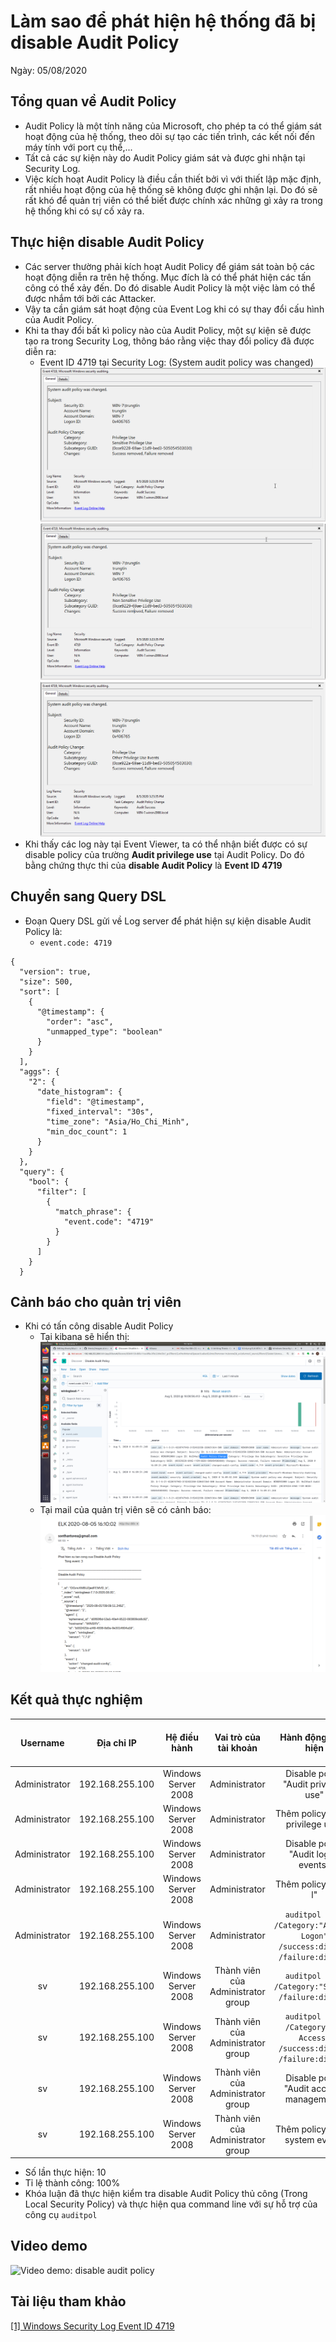 # Làm sao để phát hiện hệ thống đã bị disable Audit Policy
Ngày: 05/08/2020

## Tổng quan về Audit Policy
* Audit Policy là một tính năng của Microsoft, cho phép ta có thể giám sát hoạt động của hệ thống, theo dõi sự tạo các tiến trình, các kết nối đến máy tính với port cụ thể,... 
* Tất cả các sự kiện này do Audit Policy giám sát và được ghi nhận tại Security Log.
* Việc kích hoạt Audit Policy là điều cần thiết bởi vì với thiết lập mặc định, rất nhiều hoạt động của hệ thống sẽ không được ghi nhận lại. Do đó sẽ rất khó để quản trị viên có thể biết được chính xác những gì xảy ra trong hệ thống khi có sự cố xảy ra.

## Thực hiện disable Audit Policy
* Các server thường phải kích hoạt Audit Policy để giám sát toàn bộ các hoạt động diễn ra trên hệ thống. Mục đích là có thể phát hiện các tấn công có thể xảy đến. Do đó disable Audit Policy là một việc làm có thể được nhắm tới bởi các Attacker.
* Vậy ta cần giám sát hoạt động của Event Log khi có sự thay đổi cấu hình của Audit Policy.
* Khi ta thay đổi bất kì policy nào của Audit Policy, một sự kiện sẽ được tạo ra trong Security Log, thông báo rằng việc thay đổi policy đã được diễn ra:
  * Event ID 4719 tại Security Log: (System audit policy was changed)
![Sensitive Privilege Use](/Images/sentitive_privilege_use.png)
![Non Sensitive Privilege Use](/Images/non_entitive_privilege_use.png)
![Other Privilege Use Events](/Images/other_privilege_use.png)
* Khi thấy các log này tại Event Viewer, ta có thể nhận biết được có sự disable policy của trường **Audit privilege use** tại Audit Policy. Do đó bằng chứng thực thi của **disable Audit Policy** là **Event ID 4719**

## Chuyển sang Query DSL
* Đoạn Query DSL gửi về Log server để phát hiện sự kiện disable Audit Policy là:
  * `event.code: 4719`
```
{
  "version": true,
  "size": 500,
  "sort": [
    {
      "@timestamp": {
        "order": "asc",
        "unmapped_type": "boolean"
      }
    }
  ],
  "aggs": {
    "2": {
      "date_histogram": {
        "field": "@timestamp",
        "fixed_interval": "30s",
        "time_zone": "Asia/Ho_Chi_Minh",
        "min_doc_count": 1
      }
    }
  },
  "query": {
    "bool": {
      "filter": [
        {
          "match_phrase": {
            "event.code": "4719"
          }
        }
      ]
    }
  }
```

## Cảnh báo cho quản trị viên
* Khi có tấn công disable Audit Policy
  * Tại kibana sẽ hiển thị:
![Kibana](/Images/kibana_audit_policy.png)
  * Tại mail của quản trị viên sẽ có cảnh báo:
![Mail Alert](/Images/alert_audit_policy.png)

## Kết quả thực nghiệm
| Username | Địa chỉ IP | Hệ điều hành | Vai trò của tài khoản | Hành động thực hiện | Số lần thực hiện | Số lần thành công |
|:-------:|:------:|:------:|:------:|:------:|:------:|:-------:|
| Administrator | 192.168.255.100 | Windows Server 2008 | Administrator | Disable policy "Audit privilege use" | 2 | 2 |
| Administrator | 192.168.255.100 | Windows Server 2008 | Administrator | Thêm policy "Audit privilege use" | 1 | 1 |
| Administrator | 192.168.255.100 | Windows Server 2008 | Administrator | Disable policy "Audit logon events" | 1 | 1 |
| Administrator | 192.168.255.100 | Windows Server 2008 | Administrator | Thêm policy "Audit l" | 1 | 1 |
| Administrator | 192.168.255.100 | Windows Server 2008 | Administrator | `auditpol /set /Category:"Account Logon" /success:disable /failure:disable` | 1 | 1 |
| sv | 192.168.255.100 | Windows Server 2008 | Thành viên của Administrator group | `auditpol /set /Category:"System" /failure:disable` | 1 | 1 |
| sv | 192.168.255.100 | Windows Server 2008 | Thành viên của Administrator group | `auditpol /set /Category:"DS Access" /success:disable /failure:disable` | 1 | 1 |
| sv | 192.168.255.100 | Windows Server 2008 | Thành viên của Administrator group | Disable policy "Audit account management" | 1 | 1 |
| sv | 192.168.255.100 | Windows Server 2008 | Thành viên của Administrator group | Thêm policy "Audit system event" | 1 | 1 |
* Số lần thực hiện: 10
* Tỉ lệ thành công: 100%
* Khóa luận đã thực hiện kiểm tra disable Audit Policy thủ công (Trong Local Security Policy) và thực hiện qua command line với sự hỗ trợ của công cụ `auditpol` 

## Video demo
![Video demo: disable audit policy](https://youtu.be/HEbAnxocaJQ)

## Tài liệu tham khảo
[[1] Windows Security Log Event ID 4719](https://www.ultimatewindowssecurity.com/securitylog/encyclopedia/event.aspx?eventID=4719)
